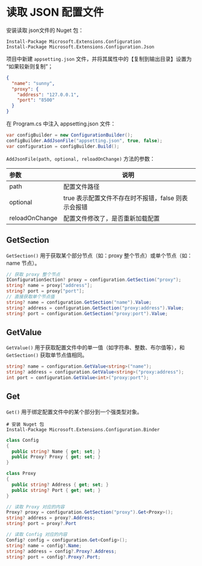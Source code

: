# 读取 JSON 配置文件

安装读取 json文件的 Nuget 包：

```shell
Install-Package Microsoft.Extensions.Configuration
Install-Package Microsoft.Extensions.Configuration.Json
```

项目中新建 `appsetting.json` 文件，并将其属性中的【复制到输出目录】设置为 “如果较新则复制”；

```json
{
  "name": "sunny",
  "proxy": {
    "address": "127.0.0.1",
    "port": "8500"
  }
}
```

在 Program.cs 中注入 appsetting.json 文件：

```C# {2}
var configBuilder = new ConfigurationBuilder();
configBuilder.AddJsonFile("appsetting.json", true, false);
var configuration = configBuilder.Build();
```

`AddJsonFile(path, optional, reloadOnChange)` 方法的参数：

| 参数           | 说明                                                |
| :------------- | --------------------------------------------------- |
| path           | 配置文件路径                                        |
| optional       | true 表示配置文件不存在时不报错，false 则表示会报错 |
| reloadOnChange | 配置文件修改了，是否重新加载配置                    |



## GetSection

`GetSection()` 用于获取某个部分节点（如：proxy 整个节点）或单个节点（如：name 节点）。

```C#
// 获取 proxy 整个节点
IConfigurationSection? proxy = configuration.GetSection("proxy");
string? name = proxy["address"];
string? port = proxy["port"];
// 直接获取单个节点值
string? name = configuration.GetSection("name").Value;
string? address = configuration.GetSection("proxy:address").Value;
string? port = configuration.GetSection("proxy:port").Value;
```



## GetValue

`GetValue()` 用于获取配置文件中的单一值（如字符串、整数、布尔值等），和 `GetSection()` 获取单节点值相同。

```C#
string? name = configuration.GetValue<string>("name");
string? address = configuration.GetValue<string>("proxy:address");
int port = configuration.GetValue<int>("proxy:port");
```



## Get

`Get()` 用于绑定配置文件中的某个部分到一个强类型对象。

```shell
# 安装 Nuget 包
Install-Package Microsoft.Extensions.Configuration.Binder
```

```C#
class Config
{
  public string? Name { get; set; }
  public Proxy? Proxy { get; set; }
}

class Proxy
{
  public string? Address { get; set; }
  public string? Port { get; set; }
}
```

```C# {2,7}
// 读取 Proxy 对应的内容
Proxy? proxy = configuration.GetSection("proxy").Get<Proxy>();
string? address = proxy?.Address;
string? port = proxy?.Port

// 读取 Config 对应的内容
Config? config = configuration.Get<Config>();
string? name = config?.Name;
string? address = config?.Proxy?.Address;
string? port = config?.Proxy?.Port;
```
